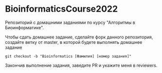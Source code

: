 # BioinformaticsCourse2022
Репозиторий с домашними заданиями по курсу "Алгоритмы в Биоинформатике". 

Чтобы сдать домашнее задание, сделайте форк данного репозитория, создайте ветку от master, в которой будете выполнять домашнее задание  
```
git checkout -b "Bioinformatics [Фамилия] [номер задания]"
```
Закончив выполнение задания, заведите PR и укажите меня в reviewers.
